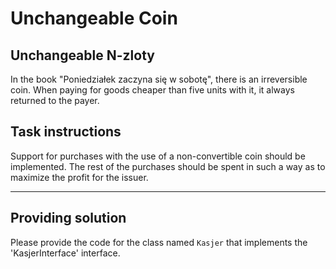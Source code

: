# Unchangeable Coin

## Unchangeable N-zloty

In the book "Poniedziałek zaczyna się w sobotę", there is an irreversible coin. When paying for goods cheaper than five units with it, it always returned to the payer.

## Task instructions

Support for purchases with the use of a non-convertible coin should be implemented. The rest of the purchases should be spent in such a way as to maximize the profit for the issuer.

---

## Providing solution

Please provide the code for the class named `Kasjer` that implements the 'KasjerInterface' interface.
